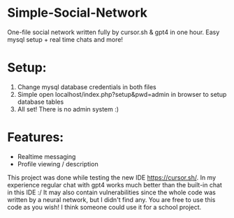 # Simple-Social-Network
One-file social network written fully by cursor.sh &amp; gpt4 in one hour. Easy mysql setup + real time chats and more!

# Setup:
1. Change mysql database credentials in both files
2. Simple open localhost/index.php?setup&pwd=admin in browser to setup database tables
3. All set! There is no admin system :)

# Features:
+ Realtime messaging
+ Profile viewing / description

This project was done while testing the new IDE https://cursor.sh/. In my experience regular chat with gpt4 works much better than the built-in chat in this IDE :/
It may also contain vulnerabilities since the whole code was written by a neural network, but I didn't find any. You are free to use this code as you wish! I think someone could use it for a school project.
